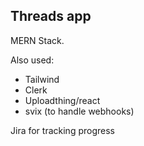 ## Threads app

MERN Stack.

Also used:
- Tailwind
- Clerk
- Uploadthing/react
- svix (to handle webhooks)

Jira for tracking progress
